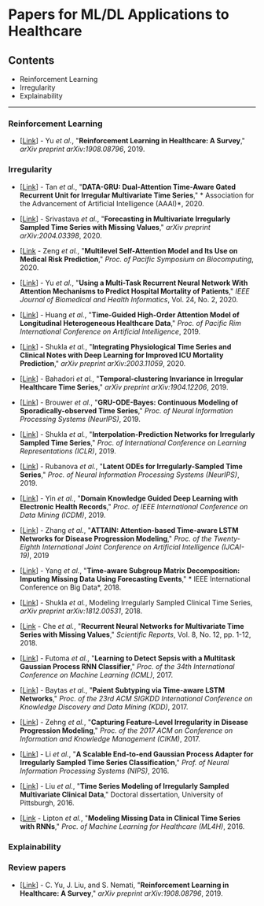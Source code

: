 # Papers for ML/DL Applications to Healthcare 

## Contents
* Reinforcement Learning
* Irregularity
* Explainability
***



### Reinforcement Learning
* [[Link](https://arxiv.org/pdf/1908.08796.pdf)] - Yu *et al.*, "**Reinforcement Learning in Healthcare: A Survey**," *arXiv preprint arXiv:1908.08796*, 2019.


### Irregularity
* [[Link](https://www.aaai.org/Papers/AAAI/2020GB/AAAI-TanQ.778.pdf)] - Tan *et al.*, "**DATA-GRU: Dual-Attention Time-Aware Gated Recurrent Unit for Irregular Multivariate Time Series**," * Association for the Advancement of Artificial
Intelligence (AAAI)*, 2020.

* [[Link](https://arxiv.org/pdf/2004.03398.pdf)] - Srivastava *et al.*, "**Forecasting in Multivariate Irregularly Sampled Time Series with Missing Values**," *arXiv preprint arXiv:2004.03398*, 2020.

* [[Link](https://www.worldscientific.com/doi/abs/10.1142/9789811215636_0011) - Zeng *et al.*, "**Multilevel Self-Attention Model and Its Use on Medical Risk Prediction**," *Proc. of Pacific Symposium on Biocomputing*, 2020.

* [[Link](https://ieeexplore.ieee.org/abstract/document/8713596)] - Yu *et al.*, "**Using a Multi-Task Recurrent Neural Network With Attention Mechanisms to Predict Hospital Mortality of Patients**," *IEEE Journal of Biomedical and Health Informatics*, Vol. 24, No. 2, 2020.

* [[Link](https://arxiv.org/pdf/1912.00773.pdf)] - Huang *et al.*, "**Time-Guided High-Order Attention Model of Longitudinal Heterogeneous Healthcare Data**," *Proc. of Pacific Rim International Conference on Artificial Intelligence*, 2019.

* [[Link](https://arxiv.org/abs/2003.11059.pdf)] - Shukla *et al.*, "**Integrating Physiological Time Series and Clinical Notes with Deep Learning for Improved ICU Mortality Prediction**," *arXiv preprint arXiv:2003.11059*, 2020.

* [[Link](https://arxiv.org/abs/1904.12206.pdf)] - Bahadori *et al.*, "**Temporal-clustering Invariance in Irregular Healthcare Time Series**," *arXiv preprint arXiv:1904.12206*, 2019.

* [[Link](http://papers.nips.cc/paper/8957-gru-ode-bayes-continuous-modeling-of-sporadically-observed-time-series.pdf)] - Brouwer *et al.*, "**GRU-ODE-Bayes: Continuous Modeling of Sporadically-observed Time Series**," *Proc. of Neural Information Processing Systems (NeurIPS)*, 2019.

* [[Link](https://openreview.net/pdf?id=r1efr3C9Ym)] - Shukla *et al.*, "**Interpolation-Prediction Networks for Irregularly Sampled Time Series**," *Proc. of International Conference on Learning Representations (ICLR)*, 2019.

* [[Link](http://papers.nips.cc/paper/8773-latent-ordinary-differential-equations-for-irregularly-sampled-time-series.pdf)] - Rubanova *et al.*, "**Latent ODEs for Irregularly-Sampled Time Series**," *Proc. of Neural Information Processing Systems (NeurIPS)*, 2019.

* [[Link](https://ieeexplore.ieee.org/stamp/stamp.jsp?tp=&arnumber=8970777)] - Yin *et al.*, "**Domain Knowledge Guided Deep Learning with Electronic Health Records**," *Proc. of IEEE International Conference on Data Mining (ICDM)*, 2019.

* [[Link](https://www.ijcai.org/proceedings/2019/0607.pdf)] - Zhang *et al.*, "**ATTAIN: Attention-based Time-aware LSTM Networks for Disease Progression Modeling**," *Proc. of the Twenty-Eighth International Joint Conference on Artificial Intelligence (IJCAI-19)*, 2019

* [[Link](https://ieeexplore.ieee.org/abstract/document/8622436)] - Yang *et al.*, "**Time-aware Subgroup Matrix Decomposition: Imputing Missing Data Using Forecasting Events**," * IEEE International Conference on Big Data*, 2018.

* [[Link](https://arxiv.org/abs/1812.00531.pdf)] - Shukla *et al.*, Modeling Irregularly Sampled Clinical Time Series, *arXiv preprint arXiv:1812.00531*, 2018.

* [[Link](https://www.nature.com/articles/s41598-018-24271-9.pdf) - Che *et al.*, "**Recurrent Neural Networks for Multivariate Time Series with Missing Values**," *Scientific Reports*, Vol. 8, No. 12, pp. 1-12, 2018.

* [[Link](https://arxiv.org/pdf/1706.04152.pdf)] - Futoma *et al.*, "**Learning to Detect Sepsis with a Multitask Gaussian Process RNN Classifier**," *Proc. of the 34th International Conference on Machine Learning (ICML)*, 2017.

* [[Link](http://biometrics.cse.msu.edu/Publications/MachineLearning/Baytasetal_PatientSubtypingViaTimeAwareLSTMNetworks.pdf)] - Baytas *et al.*, "**Paient Subtyping via Time-aware LSTM Networks**," *Proc. of the 23rd ACM SIGKDD International Conference on Knowledge Discovery and Data Mining (KDD)*, 2017.

* [[Link](https://dl.acm.org/doi/pdf/10.1145/3132847.3132944?)] - Zehng *et al.*, "**Capturing Feature-Level Irregularity in Disease Progression Modeling**," *Proc. of the 2017 ACM on Conference on Information and Knowledge Management (CIKM)*, 2017.

* [[Link](http://papers.nips.cc/paper/6475-a-scalable-end-to-end-gaussian-process-adapter-for-irregularly-sampled-time-series-classification.pdf)] - Li *et al.*, "**A Scalable End-to-end Gaussian Process Adapter for Irregularly Sampled Time Series Classification**," *Prof. of Neural Information Processing Systems (NIPS)*, 2016.

* [[Link](http://d-scholarship.pitt.edu/29316/)] - Liu *et al.*, "**Time Series Modeling of Irregularly Sampled Multivariate Clinical Data**," Doctoral dissertation, University of Pittsburgh, 2016.

* [[Link](http://proceedings.mlr.press/v56/Lipton16.pdf) - Lipton *et al.*, "**Modeling Missing Data in Clinical Time Series with RNNs**," *Proc. of Machine Learning for Healthcare (ML4H)*, 2016.


### Explainability

### Review papers
* [[Link](https://arxiv.org/pdf/1908.08796.pdf)] - C. Yu, J. Liu, and S. Nemati, "**Reinforcement Learning in Healthcare: A Survey**," *arXiv preprint arXiv:1908.08796*, 2019.





